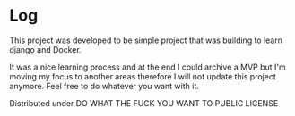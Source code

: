 # Log

This project was developed to be simple project that was building to learn django and Docker.

It was a nice learning process and at the end I could archive a MVP but I'm moving my focus to another areas therefore I will not update this project anymore. Feel free to do whatever you want with it.

Distributed under DO WHAT THE FUCK YOU WANT TO PUBLIC LICENSE
